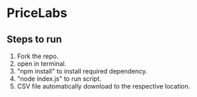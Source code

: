 # PriceLabs

## Steps to run

1. Fork the repo.
2. open in terminal.
3. "npm install" to install required dependency.
4. "node index.js" to run script.
5. CSV file automatically download to the respective location.
